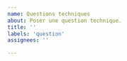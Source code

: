 ```yaml
---
name: Questions techniques
about: Poser une question technique.
title: ''
labels: 'question'
assignees: ''

---
```

